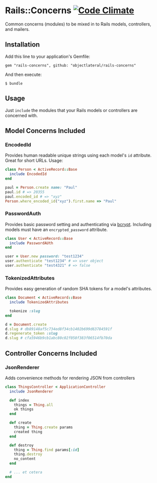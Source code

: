 # Rails::Concerns [![Code Climate](https://codeclimate.com/github/objectlateral/rails-concerns.png)][cc]

Common concerns (modules) to be mixed in to Rails models, controllers, and mailers.

## Installation

Add this line to your application's Gemfile:

    gem "rails-concerns", github: "objectlateral/rails-concerns"

And then execute:

    $ bundle

## Usage

Just `include` the modules that your Rails models or controllers are concerned with.

## Model Concerns Included

### EncodedId

Provides human readable unique strings using each model's `id` attribute. Great for short URLs. Usage:

```ruby
class Person < ActiveRecord::Base
  include EncodedId
end

paul = Person.create name: "Paul"
paul.id # => 20355
paul.encoded_id # => "xyz"
Person.where_encoded_id("xyz").first.name => "Paul"
```

### PasswordAuth

Provides basic password setting and authenticating via [bcrypt][bcrypt]. Including models must have an `encrypted_password` attribute.

```ruby
class User < ActiveRecord::Base
  include PasswordAUth
end

user = User.new password: "test1234"
user.authenticate "test1234" # => user object
user.authenticate "test4321" # => false
```

### TokenizedAttributes

Provides easy generation of random SHA tokens for a model's attributes.

```ruby
class Document < ActiveRecord::Base
  include TokenizedAttributes

  tokenize :slug
end

d = Document.create
d.slug # db89148af5c734ed8f34cb1402b699d63784591f
d.regenerate_token :slug
d.slug # cfa5946b9cb1abc80c02f050f383f06514fb70da
```

## Controller Concerns Included

### JsonRenderer

Adds convenience methods for rendering JSON from controllers

```ruby
class ThingsController < ApplicationController
  include JsonRenderer

  def index
    things = Thing.all
    ok things
  end

  def create
    thing = Thing.create params
    created thing
  end

  def destroy
    thing = Thing.find params[:id]
    thing.destroy
    no_content
  end

  # ... et cetera
end
```

[cc]:https://codeclimate.com/github/objectlateral/rails-concerns
[bcrypt]:https://github.com/codahale/bcrypt-ruby
